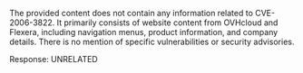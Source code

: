 The provided content does not contain any information related to CVE-2006-3822. It primarily consists of website content from OVHcloud and Flexera, including navigation menus, product information, and company details. There is no mention of specific vulnerabilities or security advisories.

Response: UNRELATED